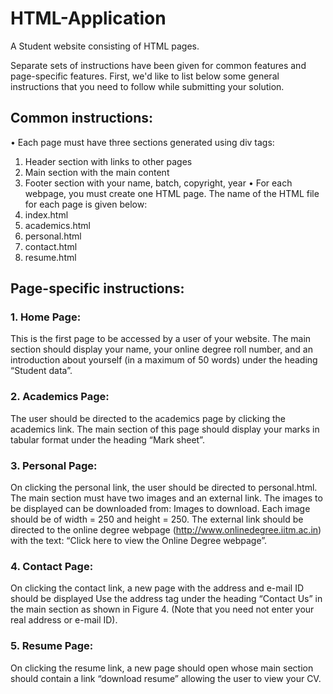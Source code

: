 # HTML-Application
A Student website consisting of HTML pages. 

Separate sets of instructions have been given for common features and page-specific features. First, we'd like to list below some general instructions that you need to follow while submitting your solution.

## Common instructions:
• Each page must have three sections generated using div tags:
  1. Header section with links to other pages
  2. Main section with the main content
  3. Footer section with your name, batch, copyright, year
• For each webpage, you must create one HTML page. The name of the HTML file for each page is given below:
  1. index.html
  2. academics.html
  3. personal.html
  4. contact.html
  5. resume.html

## Page-specific instructions:
### 1. Home Page:
   This is the first page to be accessed by a user of your website. The main section should display your name, your online degree roll number, and an introduction about yourself (in a maximum of 50 words) under the heading “Student data”.
   
### 2. Academics Page:
   The user should be directed to the academics page by clicking the academics link. The main section of this page should display your marks in tabular format under the heading “Mark sheet”.

### 3. Personal Page:
   On clicking the personal link, the user should be directed to personal.html. The main section must have two images and an external link. The images to be displayed can be downloaded from: Images to download. Each image should be of width = 250 and height = 250. The external link should be directed to the online degree webpage (http://www.onlinedegree.iitm.ac.in) with the text: “Click here to view the Online Degree webpage”.
   
### 4. Contact Page:
   On clicking the contact link, a new page with the address and e-mail ID should be displayed Use the address tag under the heading “Contact Us” in the main section as shown in Figure 4. (Note that you need not enter your real address or e-mail ID).

### 5. Resume Page:
   On clicking the resume link, a new page should open whose main section should contain a link “download resume” allowing the user to view your CV.

